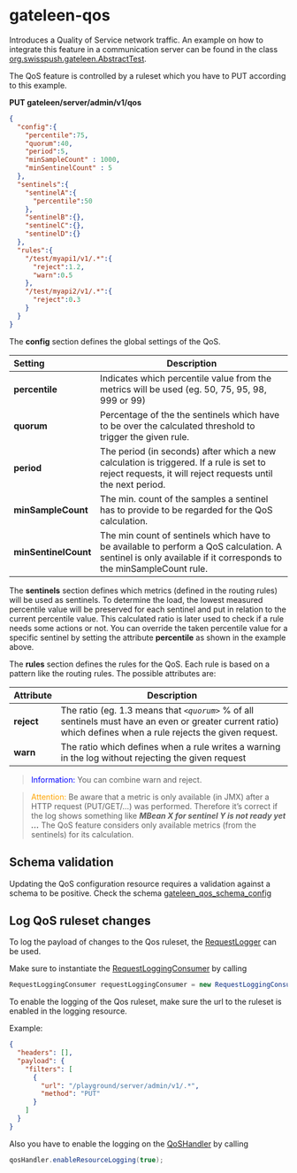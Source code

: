 # gateleen-qos
Introduces a Quality of Service network traffic.
An example on how to integrate this feature in a communication server can be found in the class [org.swisspush.gateleen.AbstractTest](../gateleen-test/src/test/java/org/swisspush/gateleen/AbstractTest.java).

The QoS feature is controlled by a ruleset which you have to PUT according to this example.

**PUT gateleen/server/admin/v1/qos**
```json
{
  "config":{
    "percentile":75,
    "quorum":40,
    "period":5,
    "minSampleCount" : 1000,
    "minSentinelCount" : 5
  },
  "sentinels":{
    "sentinelA":{
      "percentile":50
    },
    "sentinelB":{},
    "sentinelC":{},
    "sentinelD":{}
  },
  "rules":{
    "/test/myapi1/v1/.*":{
      "reject":1.2,
      "warn":0.5
    },
    "/test/myapi2/v1/.*":{
      "reject":0.3
    }
  }
}
```

The **config** section defines the global settings of the QoS.

| Setting              | Description                              |
|:---------------------| ---------------------------------------- |
| **percentile**       | Indicates which percentile value from the metrics will be used (eg. 50, 75, 95, 98, 999 or 99) |
| **quorum**           | Percentage of the the sentinels which have to be over the calculated threshold to trigger the given rule. |
| **period**           | The period (in seconds) after which a new calculation is triggered. If a rule is set to reject requests, it will reject requests until the next period. |
| **minSampleCount**   | The min. count of the samples a sentinel has to provide to be regarded for the QoS calculation. |
| **minSentinelCount** | The min count of sentinels which have to be available to perform a QoS calculation. A sentinel is only available if it corresponds to the minSampleCount rule. |

The **sentinels** section defines which metrics (defined in the routing rules) will be used as sentinels. To determine the load, the lowest measured percentile value will be preserved for each sentinel and put in relation to the current percentile value.
This calculated ratio is later used to check if a rule needs some actions or not. You can override the taken percentile value for a specific sentinel by setting the attribute **percentile** as shown in the example above.
 
The **rules** section defines the rules for the QoS. Each rule is based on a pattern like the routing rules. 
The possible attributes are:
 
| Attribute  | Description                              |
|:-----------| ---------------------------------------- |
| **reject** | The ratio (eg. 1.3 means that *`<quorum>`* % of all sentinels must have an even or greater current ratio) which defines when a rule rejects the given request.  |
| **warn**   | The ratio which defines when a rule writes a warning in the log without rejecting the given request  |


> <font color="blue">Information: </font> You can combine warn and reject.

> <font color="orange">Attention: </font> Be aware that a metric is only available (in JMX) after a HTTP request (PUT/GET/...) was performed. Therefore it’s correct if the log shows something like **_MBean X for sentinel Y is not ready yet ..._** The QoS feature considers only available metrics (from the sentinels) for its calculation.

## Schema validation
Updating the QoS configuration resource requires a validation against a schema to be positive. Check the schema [gateleen_qos_schema_config](src/main/resources/gateleen_qos_schema_config)
 
## Log QoS ruleset changes
To log the payload of changes to the Qos ruleset, the [RequestLogger](../gateleen-core/src/main/java/org/swisspush/gateleen/core/logging/RequestLogger.java) can be used.

Make sure to instantiate the [RequestLoggingConsumer](../gateleen-logging/src/main/java/org/swisspush/gateleen/logging/RequestLoggingConsumer.java) by calling
                                                                                                  
```java
RequestLoggingConsumer requestLoggingConsumer = new RequestLoggingConsumer(vertx, loggingResourceManager);
```

To enable the logging of the Qos ruleset, make sure the url to the ruleset is enabled in the logging resource.

Example:

```json
{
  "headers": [],
  "payload": {
    "filters": [
      {
        "url": "/playground/server/admin/v1/.*",
        "method": "PUT"
      }
    ]
  }
}
```
Also you have to enable the logging on the [QoSHandler](src/main/java/org/swisspush/gateleen/qos/QoSHandler.java) by calling
```java
qosHandler.enableResourceLogging(true);
```
